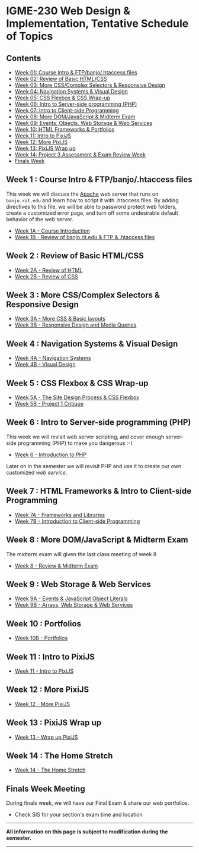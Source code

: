 
# IGME-230 Web Design & Implementation, Tentative Schedule of Topics 

## Contents

- [Week 01: Course Intro & FTP/banjo/.htaccess files](#week1)
- [Week 02: Review of Basic HTML/CSS](#week2)
- [Week 03: More CSS/Complex Selectors & Responsive Design](#week3)
- [Week 04: Navigation Systems & Visual Design](#week4)
- [Week 05: CSS Flexbox & CSS Wrap-up](#week5)
- [Week 06: Intro to Server-side programming (PHP)](#week6)
- [Week 07: Intro to Client-side Programming](#week7)
- [Week 08: More DOM/JavaScript & Midterm Exam](#week8)
- [Week 09: Events, Objects, Web Storage & Web Services](#week9)
- [Week 10: HTML Frameworks & Portfolios](#week10)
- [Week 11: Intro to PixiJS](#week11)
- [Week 12: More PixiJS](#week12)
- [Week 13: PixiJS Wrap up](#week13)
- [Week 14: Project 3 Assessment & Exam Review Week](#week14)
- [Finals Week](#finalsweek)


## <a id="week1">Week 1 : Course Intro & FTP/banjo/.htaccess files
  
This week we will discuss the [Apache](http://httpd.apache.org) web server that runs on `banjo.rit.edu` and learn how to script it with .htaccess files. By adding directives to this file, we will be able to password protect web folders, create a customized error page, and turn off some undesirable default behavior of the web server. 
  
  - [Week 1A - Course Introduction](weekly/week-01A-notes.md)
  - [Week 1B - Review of banjo.rit.edu & FTP & .htaccess files](weekly/week-01B-notes.md)
  
## <a id="week2">Week 2 : Review of Basic HTML/CSS
  
  - [Week 2A - Review of HTML](weekly/week-02A-notes.md)
  - [Week 2B - Review of CSS](weekly/week-02B-notes.md)
  
## <a id="week3">Week 3 : More CSS/Complex Selectors & Responsive Design
  
  - [Week 3A - More CSS & Basic layouts](weekly/week-03A-notes.md)
  - [Week 3B - Responsive Design and Media Queries](weekly/week-03B-notes.md)
  
## <a id="week4">Week 4 : Navigation Systems & Visual Design
  
  - [Week 4A - Navigation Systems](weekly/week-04A-notes.md)
  - [Week 4B - Visual Design](weekly/week-04B-notes.md)
  
## <a id="week5">Week 5 : CSS Flexbox & CSS Wrap-up
  
  - [Week 5A - The Site Design Process & CSS Flexbox](weekly/week-05A-notes.md)
  - [Week 5B - Project 1 Critique](weekly/week-05B-notes.md)
  
  
## <a id="week6">Week 6 : Intro to Server-side programming (PHP)
  
 This week we will revisit web server scripting, and cover enough server-side programming (PHP) to make you dangerous :-)
 
 - [Week 6 - Introduction to PHP](weekly/week-06-notes.md)
  
 Later on in the semester we will revisit PHP and use it to create our own customized *web service*.
  
## <a id="week7">Week 7 : HTML Frameworks & Intro to Client-side Programming

  - [Week 7A - Frameworks and Libraries](weekly/week-07A-notes.md)
  - [Week 7B - Introduction to Client-side Programming](weekly/week-07B-notes.md)
 
## <a id="week8">Week 8 : More DOM/JavaScript & Midterm Exam
  
The midterm exam will given the last class meeting of week 8
  
  - [Week 8 - Review & Midterm Exam](weekly/week-08-notes.md)
  
## <a id="week9">Week 9 :  Web Storage & Web Services
  
  - [Week 9A - Events & JavaScript Object Literals](weekly/week-09A-notes.md)
  - [Week 9B - Arrays, Web Storage & Web Services](weekly/week-09B-notes.md)
  
## <a id="week10">Week 10 : Portfolios
  

  - [Week 10B - Portfolios](weekly/week-10B-notes.md)
  
## <a id="week11">Week 11  : Intro to PixiJS
  - [Week 11 - Intro to PixiJS](weekly/week-11-notes.md)
  
## <a id="week12">Week 12 : More PixiJS
  
 - [Week 12 - More PixiJS](weekly/week-12-notes.md)
  
## <a id="week13">Week 13 : PixiJS Wrap up
 
 - [Week 13 - Wrap up PixiJS](weekly/week-13-notes.md)
 
 ## <a id="week14">Week 14 : The Home Stretch
  
 - [Week 14 - The Home Stretch](weekly/week-notes-home-stretch.md)
  
## <a id="finalsweek">Finals Week Meeting

During finals week, we will have our Final Exam & share our web portfolios. 
- Check SIS for your section's exam time and location

<hr>

**All information on this page is subject to modification during the semester.**

<hr>
